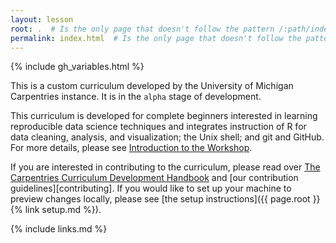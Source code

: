 ```yaml
---
layout: lesson
root: .  # Is the only page that doesn't follow the pattern /:path/index.html
permalink: index.html  # Is the only page that doesn't follow the pattern /:path/index.html
---
```


{% include gh_variables.html %}

This is a custom curriculum developed by the University of Michigan Carpentries instance. It is in the `alpha` stage of development. 

This curriculum is developed for complete beginners interested in learning reproducible data science techniques and integrates instruction of R for data cleaning, analysis, and visualization; the Unix shell; and git and GitHub. For more details, please see [Introduction to the Workshop](https://umcarpentries.org/intro-curriculum-r/00-welcome/index.html). 

If you are interested in contributing to the curriculum, please read over [The Carpentries Curriculum Development Handbook](https://carpentries.github.io/curriculum-development/) and [our contribution guidelines][contributing]. If you would like to set up your machine to preview changes locally,
please see [the setup instructions]({{ page.root }}{% link setup.md %}).

{% include links.md %}

